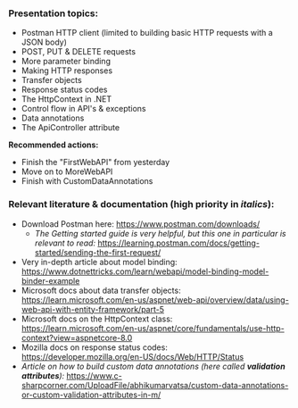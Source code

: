 ### Presentation topics:

- Postman HTTP client (limited to building basic HTTP requests with a JSON body)
- POST, PUT & DELETE requests
- More parameter binding
- Making HTTP responses
- Transfer objects
- Response status codes
- The HttpContext in .NET
- Control flow in API's & exceptions
- Data annotations
- The ApiController attribute

**Recommended actions:**
- Finish the "FirstWebAPI" from yesterday
- Move on to MoreWebAPI
- Finish with CustomDataAnnotations

### Relevant literature & documentation (high priority in *italics*):
- Download Postman here: https://www.postman.com/downloads/
    - *The Getting started guide is very helpful, but this one in particular is relevant to read:* https://learning.postman.com/docs/getting-started/sending-the-first-request/
- Very in-depth article about model binding: https://www.dotnettricks.com/learn/webapi/model-binding-model-binder-example
- Microsoft docs about data transfer objects: https://learn.microsoft.com/en-us/aspnet/web-api/overview/data/using-web-api-with-entity-framework/part-5
- Microsoft docs on the HttpContext class: https://learn.microsoft.com/en-us/aspnet/core/fundamentals/use-http-context?view=aspnetcore-8.0
- Mozilla docs on response status codes: https://developer.mozilla.org/en-US/docs/Web/HTTP/Status
- *Article on how to build custom data annotations (here called **validation attributes**):* https://www.c-sharpcorner.com/UploadFile/abhikumarvatsa/custom-data-annotations-or-custom-validation-attributes-in-m/